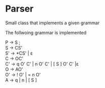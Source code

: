 # Parser
Small class that implements a given grammar


 The follwoing grammar is implemented
 
 
 P → S ;  					                   
 S → CS'				 
 S' → *CS' | ε				 
 C → OC'					 
 C' → q O' C' | n O' C' | [ S ]  O' C' |ε	 
 O → AO'                                     
 O' →  ! O' | = n O'			 
 A → q | n | [ S ] 				 
